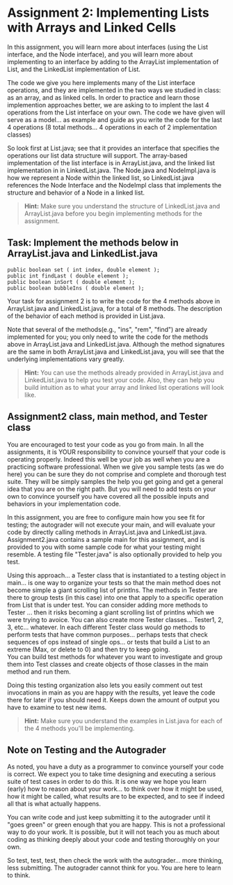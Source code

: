 # Assignment 2: Implementing Lists with Arrays and Linked Cells

In this assignment, you will learn more about interfaces (using the List interface, and the Node interface), and you will learn more about implementing to an interface by adding to the ArrayList implementation of List, and the LinkedList implementation of List.

The code we give you here implements many of the List interface operations, and they are implemented in the two ways we studied in class: as an array, and as linked cells.  In order to practice and learn those implemention approaches better, we are asking to to implent the last 4 operations from the List interface on your 
own.  The code we have given will serve as a model... as example and guide as you write the code for the last 4 operations (8 total methods... 4 operations in
each of 2 implementation classes)

So look first at List.java; see that it provides an interface that specifies the operations our list data structure will support.  The array-based implementation of the list interface is in ArrayList.java, and the linked list implementation in in LinkedList.java.  The Node.java and NodeImpl.java is how we represent a Node within the linked list, so LinkedList.java references the Node Interface and the NodeImpl class that implements the structure and behavior of a Node in a linked list.

> **Hint:** Make sure you understand the structure of LinkedList.java and ArrayList.java before you begin implementing methods for the assignment. 

## Task: Implement the methods below in ArrayList.java and LinkedList.java
```
public boolean set ( int index, double element );
public int findLast ( double element );
public boolean inSort ( double element );
public boolean bubbleIns ( double element );
```
Your task for assignment 2 is to write the code for the 4 methods above in ArrayList.java and LinkedList.java, for a total of 8 methods.  The description of the behavior of each method is provided in List.java.  

Note that several of the methods(e.g., "ins", "rem", "find") are already implemented for you; you only need to write the code for the methods above in ArrayList.java and LinkedList.java. Although the method signatures are the same in both ArrayList.java and LinkedList.java, you will see that the underlying implementations vary greatly.

> **Hint:** You can use the methods already provided in ArrayList.java and LinkedList.java to help you test your code.  Also, they can help you build intuition as to what your array and linked list operations will look like.

## Assignment2 class, main method, and Tester class

You are encouraged to test your code as you go from main.  In all the assignments, it is YOUR responsibility to convince yourself that your code is operating properly. Indeed this well be your job as well when you are a practicing software professional.  When we give you sample tests (as we do here) you can be sure they do not comprise and complete and thorough test suite.  They will be simply samples the help you get going and get a general idea that you are on the right path.  But you will need to add tests on your own to convince yourself you have covered all the possible inputs and behaviors in your implementation code.

In this assignment, you are free to configure main how you see fit for testing; the autograder will not execute your main, and will evaluate your code by directly calling methods in ArrayList.java and LinkedList.java.  Assignment2.java contains a sample main for this assignment, and is provided to you with some sample code for what your testing might resemble.  A testing file "Tester.java" is also optionally provided to help you test.

Using this approach... a Tester class that is instantiated to a testing object in main... is one way to organize your tests so that the main method does not become simple a giant scrolling list of printlns.  The methods in Tester are there to group tests (in this case) into one that apply to a specific operation from List that is under test.  You can consider adding more methods to Tester ... then it risks becoming a giant scrolling list of printlns which we were trying to avoice.  You can also create more Tester classes... Tester1, 2, 3, etc... whatever.  In each different Tester class would go methods to perform tests that have common purposes...
perhaps tests that check sequences of ops instead of single ops... or tests that build a List to an extreme (Max, or delete to 0) and then try to keep going.  
You can build test methods for whatever you want to investigate and group them into Test classes and create objects of those classes in the main method and run them.

Doing this testing organization also lets you easily comment out test invocations in main as you are happy with the results, yet leave the code there for later if you should need it.  Keeps down the amount of output you have to examine to test new items.

> **Hint:** Make sure you understand the examples in List.java for each of the 4 methods you'll be implementing.

## Note on Testing and the Autograder

As noted, you have a duty as a programmer to convince yourself your code is correct.  We expect you to take time designing and executing a serious suite of test cases in order to do this.  It is one way we hope you learn (early) how to reason about your work... to think over how it might be used, how it might be called, what results are to be expected, and to see if indeed all that is what actually happens.

You can write code and just keep submitting it to the autograder until it "goes green" or green enough that you are happy.  This is not a professional way to do your work.  It is possible, but it will not teach you as much about coding as thinking deeply about your code and testing thoroughly on your own.

So test, test, test, then check the work with the autograder... more thinking, less submitting.  The autograder cannot think for you.  You are here to learn to think.
